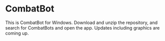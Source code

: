 # CombatBot
This is CombatBot for Windows. Download and unzip the repository, and search for CombatBots and open the app. Updates including graphics are coming up.
